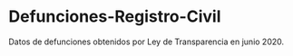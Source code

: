 # Defunciones-Registro-Civil
Datos de defunciones obtenidos por Ley de Transparencia en junio 2020.
